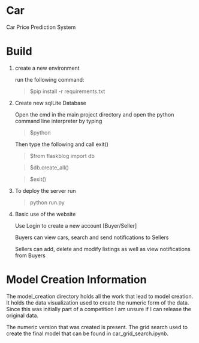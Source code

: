 # Car
Car Price Prediction System
# Build

1. create a new environment

   run the following command:

    >$pip install -r requirements.txt

2. Create new sqlLite Database

   Open the cmd in the main project directory and open the python command line interpreter by typing
   >$python

   Then type the following and call exit()
   >$from flaskblog import db

   >$db.create_all()

   >$exit()

3. To deploy the server run

   >python run.py

4. Basic use of the website

   Use Login to create a new account [Buyer/Seller]

   Buyers can view cars, search and send notifications to Sellers

   Sellers can add, delete and modify listings as well as view notifications from Buyers

# Model Creation Information

The model_creation directory holds all the work that lead to model creation. It holds the data visualization used to create the numeric form of the data. Since this was initially part of a competition I am unsure if I can release the original data.

The numeric version that was created is present. The grid search used to create the final model that can be found in car_grid_search.ipynb.
